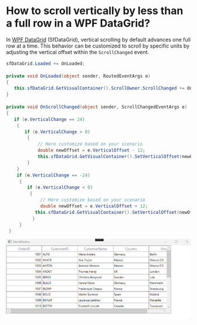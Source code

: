 # How to scroll vertically by less than a full row in a WPF DataGrid?


In [WPF DataGrid](https://www.syncfusion.com/wpf-controls/datagrid) (SfDataGrid), vertical scrolling by default advances one full row at a time. This behavior can be customized to scroll by specific units by adjusting the vertical offset within the `ScrollChanged` event.

 ```csharp
sfDataGrid.Loaded += OnLoaded;

private void OnLoaded(object sender, RoutedEventArgs e)
{
    this.sfDataGrid.GetVisualContainer().ScrollOwner.ScrollChanged += OnScrollChanged;          
}

private void OnScrollChanged(object sender, ScrollChangedEventArgs e)
{
    if (e.VerticalChange == 24)
     {
        if (e.VerticalChange > 0)
         {                    
             // Here customize based on your scenario
             double newOffset = e.VerticalOffset - 12;            
             this.sfDataGrid.GetVisualContainer().SetVerticalOffset(newOffset);
         }
     }
     if (e.VerticalChange == -24)
      {
         if (e.VerticalChange < 0)
          {
              // Here customize based on your scenario
              double newOffset = e.VerticalOffset + 12;              
            this.sfDataGrid.GetVisualContainer().SetVerticalOffset(newOffset);
           }
      }
  } 
 ```

![VerticalScroll](VerticalScroll.Gif)
